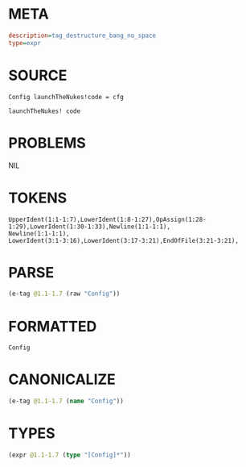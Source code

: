# META
~~~ini
description=tag_destructure_bang_no_space
type=expr
~~~
# SOURCE
~~~roc
Config launchTheNukes!code = cfg

launchTheNukes! code
~~~
# PROBLEMS
NIL
# TOKENS
~~~zig
UpperIdent(1:1-1:7),LowerIdent(1:8-1:27),OpAssign(1:28-1:29),LowerIdent(1:30-1:33),Newline(1:1-1:1),
Newline(1:1-1:1),
LowerIdent(3:1-3:16),LowerIdent(3:17-3:21),EndOfFile(3:21-3:21),
~~~
# PARSE
~~~clojure
(e-tag @1.1-1.7 (raw "Config"))
~~~
# FORMATTED
~~~roc
Config
~~~
# CANONICALIZE
~~~clojure
(e-tag @1.1-1.7 (name "Config"))
~~~
# TYPES
~~~clojure
(expr @1.1-1.7 (type "[Config]*"))
~~~
